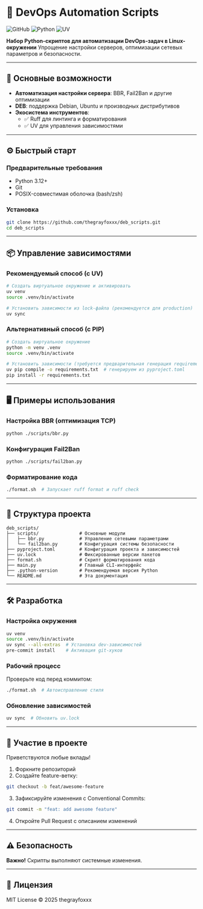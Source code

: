 # 🐍 DevOps Automation Scripts

![GitHub](https://img.shields.io/github/license/thegrayfoxxx/deb_scripts?color=blue)
![Python](https://img.shields.io/badge/Python-3.10%2B-blue?logo=python)
![UV](https://img.shields.io/badge/UV-0.1%2B-orange?logo=python)

**Набор Python-скриптов для автоматизации DevOps-задач в Linux-окружении**
Упрощение настройки серверов, оптимизации сетевых параметров и безопасности.

---

## 🚀 Основные возможности

- **Автоматизация настройки сервера**: BBR, Fail2Ban и другие оптимизации
- **DEB**: поддержка Debian, Ubuntu и производных дистрибутивов
- **Экосистема инструментов**:
  - ✅ Ruff для линтинга и форматирования
  - ✅ UV для управления зависимостями

---

## ⚙️ Быстрый старт

### Предварительные требования
- Python 3.12+
- Git
- POSIX-совместимая оболочка (bash/zsh)

### Установка
```bash
git clone https://github.com/thegrayfoxxx/deb_scripts.git
cd deb_scripts
```

---

## 📦 Управление зависимостями

### Рекомендуемый способ (с UV)
```bash
# Создать виртуальное окружение и активировать
uv venv
source .venv/bin/activate

# Установить зависимости из lock-файла (рекомендуется для production)
uv sync
```

### Альтернативный способ (с PIP)
```bash
# Создать виртуальное окружение
python -m venv .venv
source .venv/bin/activate

# Установить зависимости (требуется предварительная генерация requirements.txt)
uv pip compile -o requirements.txt  # генерируем из pyproject.toml
pip install -r requirements.txt
```

---

## 🖥️ Примеры использования

### Настройка BBR (оптимизация TCP)
```bash
python ./scripts/bbr.py
```

### Конфигурация Fail2Ban
```bash
python ./scripts/fail2ban.py
```

### Форматирование кода
```bash
./format.sh  # Запускает ruff format и ruff check
```

---

## 📂 Структура проекта
```
deb_scripts/
├── scripts/               # Основные модули
│   ├── bbr.py             # Управление сетевыми параметрами
│   └── fail2ban.py        # Конфигурация системы безопасности
├── pyproject.toml         # Конфигурация проекта и зависимостей
├── uv.lock               ️ # Фиксированные версии пакетов
├── format.sh              # Скрипт форматирования кода
├── main.py                # Главный CLI-интерфейс
├── .python-version        # Рекомендуемая версия Python
└── README.md              # Эта документация
```

---

## 🛠️ Разработка

### Настройка окружения
```bash
uv venv
source .venv/bin/activate
uv sync --all-extras  # Установка dev-зависимостей
pre-commit install    # Активация git-хуков
```

### Рабочий процесс
Проверьте код перед коммитом:
```bash
./format.sh  # Автоисправление стиля
```

### Обновление зависимостей
```bash
uv sync  # Обновить uv.lock
```

---

## 🤝 Участие в проекте

Приветствуются любые вклады!

1. Форкните репозиторий
2. Создайте feature-ветку:
```bash
git checkout -b feat/awesome-feature
```
3. Зафиксируйте изменения с Conventional Commits:
```bash
git commit -m "feat: add awesome feature"
```
4. Откройте Pull Request с описанием изменений

---

## ⚠️ Безопасность

**Важно!** Скрипты выполняют системные изменения.

---

## 📜 Лицензия

MIT License © 2025 thegrayfoxxx
